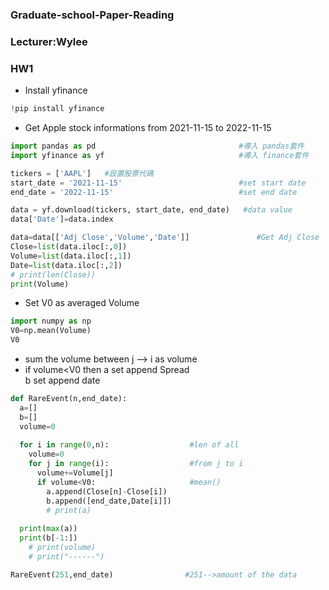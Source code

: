 ### Graduate-school-Paper-Reading
### Lecturer:Wylee
### HW1

- Install yfinance
```python
!pip install yfinance
```

- Get Apple stock informations from  2021-11-15 to 2022-11-15
```python
import pandas as pd                                #導入 pandas套件
import yfinance as yf                              #導入 finance套件

tickers = ['AAPL']   #設置股票代碼
start_date = '2021-11-15'                          #set start date
end_date = '2022-11-15'                            #set end date

data = yf.download(tickers, start_date, end_date)   #data value
data['Date']=data.index

data=data[['Adj Close','Volume','Date']]               #Get Adj Close
Close=list(data.iloc[:,0])
Volume=list(data.iloc[:,1])
Date=list(data.iloc[:,2])
# print(len(Close))
print(Volume)
```
- Set V0 as averaged Volume
```python
import numpy as np
V0=np.mean(Volume)
V0
```

- sum the volume between j --> i as volume 
- if volume<V0 then a set append Spread <br/>
                    b set append date
```python
def RareEvent(n,end_date):
  a=[]
  b=[]
  volume=0
  
  for i in range(0,n):                  #len of all
    volume=0
    for j in range(i):                  #from j to i
      volume+=Volume[j]
      if volume<V0:                     #mean()
        a.append(Close[n]-Close[i])
        b.append([end_date,Date[i]])
        # print(a)
        
  print(max(a))
  print(b[-1:])
    # print(volume)
    # print("------")

RareEvent(251,end_date)                #251-->amount of the data
```
